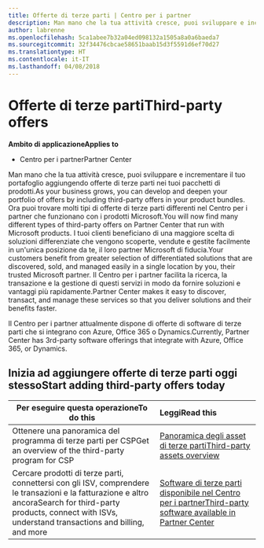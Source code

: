 ```yaml
---
title: Offerte di terze parti | Centro per i partner
description: Man mano che la tua attività cresce, puoi sviluppare e incrementare il tuo portafoglio aggiungendo offerte di terze parti nei tuoi pacchetti di prodotti.
author: labrenne
ms.openlocfilehash: 5ca1abee7b32a04ed098132a1505a8a0a6baeda7
ms.sourcegitcommit: 32f34476cbcae58651baab15d3f5591d6ef70d27
ms.translationtype: HT
ms.contentlocale: it-IT
ms.lasthandoff: 04/08/2018
---
```

# <a name="third-party-offers"></a><span data-ttu-id="a182c-103">Offerte di terze parti</span><span class="sxs-lookup"><span data-stu-id="a182c-103">Third-party offers</span></span> 

**<span data-ttu-id="a182c-104">Ambito di applicazione</span><span class="sxs-lookup"><span data-stu-id="a182c-104">Applies to</span></span>**

- <span data-ttu-id="a182c-105">Centro per i partner</span><span class="sxs-lookup"><span data-stu-id="a182c-105">Partner Center</span></span>

<span data-ttu-id="a182c-106">Man mano che la tua attività cresce, puoi sviluppare e incrementare il tuo portafoglio aggiungendo offerte di terze parti nei tuoi pacchetti di prodotti.</span><span class="sxs-lookup"><span data-stu-id="a182c-106">As your business grows, you can develop and deepen your portfolio of offers by including third-party offers in your product bundles.</span></span> <span data-ttu-id="a182c-107">Ora puoi trovare molti tipi di offerte di terze parti differenti nel Centro per i partner che funzionano con i prodotti Microsoft.</span><span class="sxs-lookup"><span data-stu-id="a182c-107">You will now find many different types of third-party offers on Partner Center that run with Microsoft products.</span></span> <span data-ttu-id="a182c-108">I tuoi clienti beneficiano di una maggiore scelta di soluzioni differenziate che vengono scoperte, vendute e gestite facilmente in un'unica posizione da te, il loro partner Microsoft di fiducia.</span><span class="sxs-lookup"><span data-stu-id="a182c-108">Your customers benefit from greater selection of differentiated solutions that are discovered, sold, and managed easily in a single location by you, their trusted Microsoft partner.</span></span> <span data-ttu-id="a182c-109">Il Centro per i partner facilita la ricerca, la transazione e la gestione di questi servizi in modo da fornire soluzioni e vantaggi più rapidamente.</span><span class="sxs-lookup"><span data-stu-id="a182c-109">Partner Center makes it easy to discover, transact, and manage these services so that you deliver solutions and their benefits faster.</span></span>

<span data-ttu-id="a182c-110">Il Centro per i partner attualmente dispone di offerte di software di terze parti che si integrano con Azure, Office 365 o Dynamics.</span><span class="sxs-lookup"><span data-stu-id="a182c-110">Currently, Partner Center has 3rd-party software offerings that integrate with Azure, Office 365, or Dynamics.</span></span>


## <a name="start-adding-third-party-offers-today"></a><span data-ttu-id="a182c-111">Inizia ad aggiungere offerte di terze parti oggi stesso</span><span class="sxs-lookup"><span data-stu-id="a182c-111">Start adding third-party offers today</span></span>

|**<span data-ttu-id="a182c-112">Per eseguire questa operazione</span><span class="sxs-lookup"><span data-stu-id="a182c-112">To do this</span></span>**   |**<span data-ttu-id="a182c-113">Leggi</span><span class="sxs-lookup"><span data-stu-id="a182c-113">Read this</span></span>**   |
|------------------|:--------------------|
|<span data-ttu-id="a182c-114">Ottenere una panoramica del programma di terze parti per CSP</span><span class="sxs-lookup"><span data-stu-id="a182c-114">Get an overview of the third-party program for CSP</span></span>  |[<span data-ttu-id="a182c-115">Panoramica degli asset di terze parti</span><span class="sxs-lookup"><span data-stu-id="a182c-115">Third-party assets overview</span></span>](https://assets.microsoft.com/ThirdPartyOffers-Overview.pptx)|
|<span data-ttu-id="a182c-116">Cercare prodotti di terze parti, connettersi con gli ISV, comprendere le transazioni e la fatturazione e altro ancora</span><span class="sxs-lookup"><span data-stu-id="a182c-116">Search for third-party products, connect with ISVs, understand transactions and billing, and more</span></span>| [<span data-ttu-id="a182c-117">Software di terze parti disponibile nel Centro per i partner</span><span class="sxs-lookup"><span data-stu-id="a182c-117">Third-party software available in Partner Center</span></span>](third-party-help.md) 

